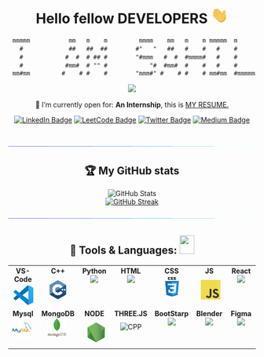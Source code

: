 <div align="center">
<h1> Hello fellow DEVELOPERS  <img width="35" src="https://github.com/1999AZZAR/1999AZZAR/blob/main/resources/img/waving.gif"> </h1>

```diff
 mmmmm           mm   m    m         mmmm    mm   m    m mmmmm  m     
   #             ##   ##  ##        #"   "   ##   #    #   #    #     
   #            #  #  # ## #        "#mmm   #  #  #mmmm#   #    #     
   #            #mm#  # "" #            "#  #mm#  #    #   #    #     
 mm#mm         #    # #    #        "mmm#" #    # #    # mm#mm  #mmmmm
```
	
<span align="center">
<img src="https://readme-typing-svg.herokuapp.com?lines=Computer+Science+Engineering+Student;Exploring+and+Learning+New+Things&center=true&width=500&height=50">
</span>

  
🤔 I’m currently open for: <b>An Internship</b>, this is <a href="https://drive.google.com/file/d/1PEOOGaTtS05sZ3xmp83qAOB1ej48aFnc/view?usp=sharing" target="_blank">MY RESUME.</a>

<div id="badges" align="center">
  <a href="https://www.linkedin.com/in/sahil-kandhare-661b99226/"><img src="https://img.shields.io/badge/LinkedIn-blue?style=for-the-badge&logo=linkedin&logoColor=white" alt="LinkedIn Badge"/></a>
  <a href = "https://leetcode.com/sahil_k_027/" target ="_blank"><img src="https://img.shields.io/badge/leetcode-grey?style=for-the-badge&logo=leetcode&logoColor=yellow" alt="LeetCode Badge"/></a>
  <a href = "https://twitter.com/Sahil_K_27" target ="_blank"><img src="https://img.shields.io/badge/Twitter-blue?style=for-the-badge&logo=twitter&logoColor=white" alt="Twitter Badge"/></a>
   <a href = "https://medium.com/@sahilkandhare07" target ="_blank"><img src="https://img.shields.io/badge/medium-white?style=for-the-badge&logo=medium&logoColor=black" alt="Medium Badge"/></a>
</div>
	
<br>
<br>
 
<img src="https://github.com/hhpr98/hhpr98/blob/main/gif/barloading.gif">

	
## 🏆 My GitHub stats
	
![GitHub Stats](https://github-readme-stats.vercel.app/api?username=SahilK-027&theme=tokyonight&show_icons=true)	
[![GitHub Streak](https://github-readme-streak-stats.herokuapp.com?user=SahilK-027&theme=tokyonight&border_radius=10)](https://git.io/streak-stats)

<img src="https://github.com/hhpr98/hhpr98/blob/main/gif/barloading.gif">
<br>
	
## 🧰 Tools & Languages: <img src = "https://media2.giphy.com/media/QssGEmpkyEOhBCb7e1/giphy.gif?cid=ecf05e47a0n3gi1bfqntqmob8g9aid1oyj2wr3ds3mg700bl&rid=giphy.gif" width = 30px height="38">

<table width="320px">
    <tbody>
        <tr valign="top">
	    <td width="80px" align="center">
            <span><strong>VS-Code</strong></span><br>
            <img src="https://raw.githubusercontent.com/github/explore/80688e429a7d4ef2fca1e82350fe8e3517d3494d/topics/visual-studio-code/visual-studio-code.png" alt="VS Code" height="40" style="vertical-align:top; margin:4px">
            </td>
	    <td width="80px" align="center">
            <span><strong>C++</strong></span><br>
            <img src="https://raw.githubusercontent.com/github/explore/80688e429a7d4ef2fca1e82350fe8e3517d3494d/topics/cpp/cpp.png" alt="CPP"                          height="40" style="vertical-align:top; margin:10px">
            </td>
            <td width="80px" align="center">
            <span><strong>Python</strong></span><br>
            <img height=50 src="https://cdn.jsdelivr.net/gh/devicons/devicon/icons/python/python-original.svg"/>
            </td>
            <td width="80px" align="center">
            <span><strong>HTML</strong></span><br>
            <img height=50 src="https://cdn.jsdelivr.net/gh/devicons/devicon/icons/html5/html5-original.svg" />
            </td>
            <td width="80px" align="center">
            <span><strong>CSS</strong></span><br>
            <img src="https://raw.githubusercontent.com/github/explore/80688e429a7d4ef2fca1e82350fe8e3517d3494d/topics/css/css.png" alt="Css" height="40" style="vertical-align:top; margin:4px">
            </td>
            <td width="80px" align="center">
            <span><strong>JS</strong></span><br>
            <img src="https://raw.githubusercontent.com/github/explore/80688e429a7d4ef2fca1e82350fe8e3517d3494d/topics/javascript/javascript.png"                       alt="Javascript" height="40" style="vertical-align:top; margin:10px">
            </td>
            <td width="80px" align="center">
            <span><strong>React</strong></span><br>
            <img height=50 src="https://cdn.jsdelivr.net/gh/devicons/devicon/icons/react/react-original.svg" />
            </td>
        </tr>
        <tr valign="top">
            <td width="80px" align="center">
            <span><strong>Mysql</strong></span><br>
             <img src="https://github.com/devicons/devicon/blob/master/icons/mysql/mysql-original-wordmark.svg" title="MySQL"  alt="MySQL" width="40" height="40"/>&nbsp;
            </td>
            <td width="80px" align="center">
            <span><strong>MongoDB</strong></span><br>
              <img src="https://github.com/devicons/devicon/blob/master/icons/mongodb/mongodb-original-wordmark.svg" title="Mongodb"  alt="mongoDb" width="40" height="40"/>&nbsp;
            </td>
            <td width="80px" align="center">
            <span><strong>NODE</strong></span><br>
            <img src="https://raw.githubusercontent.com/github/explore/80688e429a7d4ef2fca1e82350fe8e3517d3494d/topics/nodejs/nodejs.png" alt="CPP"                     height="40" style="vertical-align:top; margin:10px">
            </td>
            <td width="80px" align="center">
            <span><strong>THREE.JS</strong></span><br>
            <img src="https://pbs.twimg.com/profile_images/1510259524271173638/lgTEVmRi_400x400.jpg" alt="CPP" height="40" style="vertical-align:top; margin:10px; backgroundColor: #ffffff" />
            </td>
	    <td width="80px" align="center">
            <span><strong>BootStarp</strong></span><br>
            <img height=50 src="https://cdn.jsdelivr.net/gh/devicons/devicon/icons/bootstrap/bootstrap-original.svg"/>
            </td>
	    <td width="80px" align="center">
            <span><strong>Blender</strong></span><br>
            <img height=50 src="https://cdn.jsdelivr.net/gh/devicons/devicon/icons/blender/blender-original.svg" />
            </td>
	    <td width="80px" align="center">
            <span><strong>Figma</strong></span><br>
            <img height=50 src="https://cdn.jsdelivr.net/gh/devicons/devicon/icons/figma/figma-original.svg" />
            </td>
        </tr>
    </tbody>
</table>
<!-- 
![Top Langs](https://github-readme-stats.vercel.app/api/top-langs/?username=SahilK-027&theme=tokyonight&layout=compact&langs_count=8&hide_border=true&text_color=#fff) 
-->
</div>
</div>
